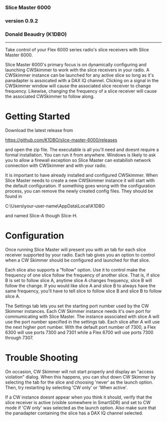 ### Slice Master 6000
### version 0.9.2
### Donald Beaudry (K1DBO)

-----------------------------------------------------------------


Take control of your Flex 6000 series radio's slice receivers with
Slice Master 6000.

Slice Master 6000's primary focus is on dynamically configuring and
launching CWSkimmer to work with the slice receivers in your radio.  A
CWSkimmer instance can be launched for any active slice so long as
it's panadapter is assoicated with a DAX IQ channel.  Clicking on a
signal in the CWSkimmer window will cause the associated slice
receiver to change frequency.  Likewise, changing the frequency of a
slice receiver will cause the associated CWSkimmer to follow along.

# Getting Started

Download the latest release from

https://github.com/K1DBO/slice-master-6000/releases 

and open the zip file.  The executable is all you'll need and doesnt
require a formal installation.  You can run it from anywhere.  Windows
is likely to ask you to allow a firewall exception so Slice Master can
estabilish network connection with CWSkimmer and with your radio.

It is important to have already installed and configured
CWSkimmer. When Slice Master needs to create a new CWSkimmer instance
it will start with the default configuration.  If something goes wrong
with the configuration process, you can remove the newly created
config files.  They should be found in

C:\Users\your-user-name\AppData\Local\K1DBO 

and named Slice-A though Slice-H.

# Configuration

Once running Slice Master will present you with an tab for each slice
receiver supported by your radio.  Each tab gives you an option to
control when a CW Skimmer should be configured and launched for that
slice.  

Each slice also supports a "follow" option.  Use it to control make
the frequency of one slice follow the frequency of another slice.
That is, if slice B is set to follow slice A, anytime slice A changes
frequency, slice B will follow the change.  If you would like slice A
and slice B to always have the same frequency, you'll have to tell
slice to follow slice B and slice B to follow slice A.

The Settings tab lets you set the starting port number used by the CW
Skimmer instances.  Each CW Skimmer instance needs it's own port for
commumicating with Slice Master.  The instance associated with slice A
will use the port number specified in the settings tab.  Each slice
after A will use the next higher port number.  With the default port
number of 7300, a Flex 6300 will use ports 7300 and 7301 while a Flex
6700 will use ports 7300 through 7307.


# Trouble Shooting


On occasion, CW Skimmer will not start properly and display an
"access violation" dialog.  When this happens, you can shut down CW Skimmer
by selecting the tab for the slice and choosing 'never' as the launch
option.  Then, try restarting by selecting 'CW only' or 'When active'.

If a CW instance doesnt appear when you think it should, verify that
the slice receiver is active (visible somewhere in SmartSDR) and set
to CW mode if 'CW only' was selected as the launch option.  Also make
sure that the panadapter containing the slice has a DAX IQ channel
selected.








